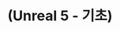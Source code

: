 ---
layout: default
title: "(Unreal 5 - 기초)"
parent: "(Unreal 🚀)"
has_children: true
nav_order: 6
---